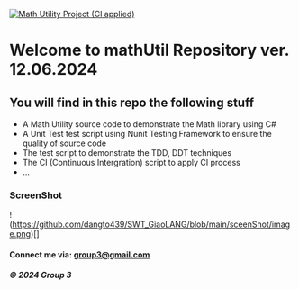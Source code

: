 [![Math Utility Project (CI applied)](https://github.com/dangto439/SWT_GiaoLANG/actions/workflows/dotnet-desktop.yml/badge.svg)](https://github.com/dangto439/SWT_GiaoLANG/actions/workflows/dotnet-desktop.yml)

# Welcome to  mathUtil Repository ver. 12.06.2024

## You will find in this repo the following stuff

* A Math Utility source code to demonstrate the Math library using C# 
* A Unit Test test script using Nunit Testing Framework to ensure the quality of source code
* The test script to demonstrate the TDD, DDT techniques
* The CI (Continuous Intergration) script to apply CI process
* ...

### ScreenShot
!(https://github.com/dangto439/SWT_GiaoLANG/blob/main/sceenShot/image.png)[]

#### Connect me via: group3@gmail.com

##### &#169; 2024 Group 3
